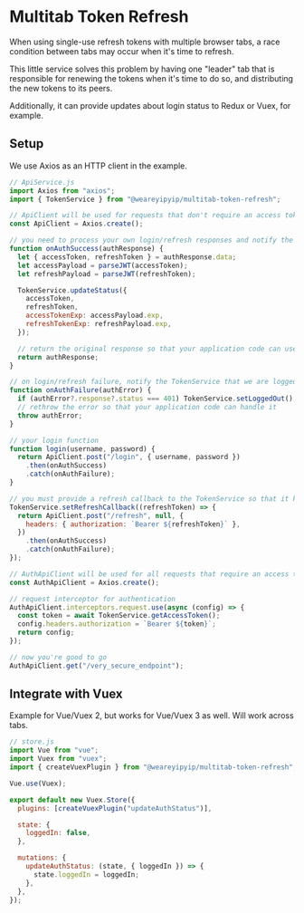 # Multitab Token Refresh

When using single-use refresh tokens with multiple browser tabs,
a race condition between tabs may occur when it's time to refresh.

This little service solves this problem by having one "leader" tab that
is responsible for renewing the tokens when it's time to do so,
and distributing the new tokens to its peers.

Additionally, it can provide updates about login status to Redux or Vuex, for example.

## Setup

We use Axios as an HTTP client in the example.

```javascript
// ApiService.js
import Axios from "axios";
import { TokenService } from "@weareyipyip/multitab-token-refresh";

// ApiClient will be used for requests that don't require an access token
const ApiClient = Axios.create();

// you need to process your own login/refresh responses and notify the TokenService about the new tokens
function onAuthSuccess(authResponse) {
  let { accessToken, refreshToken } = authResponse.data;
  let accessPayload = parseJWT(accessToken);
  let refreshPayload = parseJWT(refreshToken);

  TokenService.updateStatus({
    accessToken,
    refreshToken,
    accessTokenExp: accessPayload.exp,
    refreshTokenExp: refreshPayload.exp,
  });

  // return the original response so that your application code can use it
  return authResponse;
}

// on login/refresh failure, notify the TokenService that we are logged out
function onAuthFailure(authError) {
  if (authError?.response?.status === 401) TokenService.setLoggedOut();
  // rethrow the error so that your application code can handle it
  throw authError;
}

// your login function
function login(username, password) {
  return ApiClient.post("/login", { username, password })
    .then(onAuthSuccess)
    .catch(onAuthFailure);
}

// you must provide a refresh callback to the TokenService so that it knows how to refresh your tokens
TokenService.setRefreshCallback((refreshToken) => {
  return ApiClient.post("/refresh", null, {
    headers: { authorization: `Bearer ${refreshToken}` },
  })
    .then(onAuthSuccess)
    .catch(onAuthFailure);
});

// AuthApiClient will be used for all requests that require an access token
const AuthApiClient = Axios.create();

// request interceptor for authentication
AuthApiClient.interceptors.request.use(async (config) => {
  const token = await TokenService.getAccessToken();
  config.headers.authorization = `Bearer ${token}`;
  return config;
});

// now you're good to go
AuthApiClient.get("/very_secure_endpoint");
```

## Integrate with Vuex

Example for Vue/Vuex 2, but works for Vue/Vuex 3 as well. Will work across tabs.

```javascript
// store.js
import Vue from "vue";
import Vuex from "vuex";
import { createVuexPlugin } from "@weareyipyip/multitab-token-refresh";

Vue.use(Vuex);

export default new Vuex.Store({
  plugins: [createVuexPlugin("updateAuthStatus")],

  state: {
    loggedIn: false,
  },

  mutations: {
    updateAuthStatus: (state, { loggedIn }) => {
      state.loggedIn = loggedIn;
    },
  },
});
```

